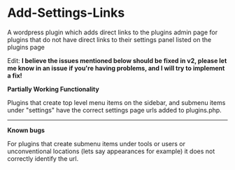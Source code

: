 # Add-Settings-Links

A wordpress plugin which adds direct links to the plugins admin page for plugins that do not have direct links to their settings panel listed on the plugins page

Edit: **I believe the issues mentioned below should be fixed in v2, please let me know in an issue if you're having problems, and I will try to implement a fix!**

**Partially Working Functionality**

Plugins that create top level menu items on the sidebar, and submenu items under "settings" have the correct settings page urls added to plugins.php.

--------------------------------

**Known bugs** 

For plugins that create submenu items under tools or users or unconventional locations (lets say appearances for example) it does not correctly identify the url.

